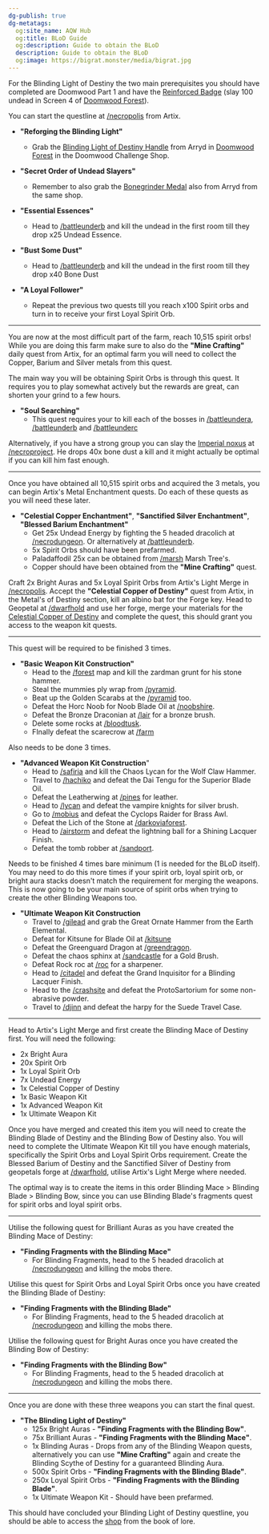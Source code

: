 ```yaml
---
dg-publish: true
dg-metatags:
  og:site_name: AQW Hub
  og:title: BLoD Guide
  og:description: Guide to obtain the BLoD
  description: Guide to obtain the BLoD
  og:image: https://bigrat.monster/media/bigrat.jpg
---
```

For the Blinding Light of Destiny the two main prerequisites you should have completed are Doomwood Part 1 and have the [Reinforced Badge](http://aqwwiki.wikidot.com/bolbadge:20) (slay 100 undead in Screen 4 of [Doomwood Forest](http://aqwwiki.wikidot.com/doomwood-forest)). 

You can start the questline at [/necropolis](http://aqwwiki.wikidot.com/necropolis) from Artix.

- **"Reforging the Blinding Light"**
	- Grab the [Blinding Light of Destiny Handle](http://aqwwiki.wikidot.com/blinding-light-of-destiny-handle) from Arryd in [Doomwood Forest](http://aqwwiki.wikidot.com/doomwood-forest) in the Doomwood Challenge Shop. 

- **"Secret Order of Undead Slayers"**
	- Remember to also grab the [Bonegrinder Medal](http://aqwwiki.wikidot.com/bonegrinder-medal) also from Arryd from the same shop.

- **"Essential Essences"**
	- Head to [/battleunderb](http://aqwwiki.wikidot.com/battle-under-b) and kill the undead in the first room till they drop x25 Undead Essence.

- **"Bust Some Dust"**
	- Head to [/battleunderb](http://aqwwiki.wikidot.com/battle-under-b) and kill the undead in the first room till they drop x40 Bone Dust

- **"A Loyal Follower"**
	- Repeat the previous two quests till you reach x100 Spirit orbs and turn in to receive your first Loyal Spirit Orb.

---

You are now at the most difficult part of the farm, reach 10,515 spirit orbs! While you are doing this farm make sure to also do the **"Mine Crafting"** daily quest from Artix, for an optimal farm you will need to collect the Copper, Barium and Silver metals from this quest. 

The main way you will be obtaining Spirit Orbs is through this quest. It requires you to play somewhat actively but the rewards are great, can shorten your grind to a few hours.
- **"Soul Searching"**
	- This quest requires your to kill each of the bosses in [/battleundera](http://aqwwiki.wikidot.com/battle-under), [/battleunderb](http://aqwwiki.wikidot.com/battle-under-b) and [/battleunderc](http://aqwwiki.wikidot.com/battle-under-c)

Alternatively, if you have a strong group you can slay the [Imperial noxus](http://aqwwiki.wikidot.com/imperial-noxus-monster) at [/necroproject](http://aqwwiki.wikidot.com/necro-project). He drops 40x bone dust a kill and it might actually be optimal if you can kill him fast enough.

---

Once you have obtained all 10,515 spirit orbs and acquired the 3 metals, you can begin Artix's Metal Enchantment quests. Do each of these quests as you will need these later.
- **"Celestial Copper Enchantment"**, **"Sanctified Silver Enchantment"**, **"Blessed Barium Enchantment"**
	- Get 25x Undead Energy by fighting the 5 headed dracolich at [/necrodungeon](http://aqwwiki.wikidot.com/necropolis-dungeon). Or alternatively at [/battleunderb](http://aqwwiki.wikidot.com/battle-under-b).
	- 5x Spirit Orbs should have been prefarmed.
	- Paladaffodil 25x can be obtained from [/marsh](http://aqwwiki.wikidot.com/marsh) Marsh Tree's.
	- Copper should have been obtained from the **"Mine Crafting"** quest.

Craft 2x Bright Auras and 5x Loyal Spirit Orbs from Artix's Light Merge in [/necropolis](http://aqwwiki.wikidot.com/necropolis).
Accept the **"Celestial Copper of Destiny"** quest from Artix, in the Metal's of Destiny section, kill an albino bat for the Forge key.
Head to Geopetal at [/dwarfhold](http://aqwwiki.wikidot.com/dwarfhold-keep) and use her forge, merge your materials for the [Celestial Copper of Destiny](http://aqwwiki.wikidot.com/celestial-copper-of-destiny) and complete the quest, this should grant you access to the weapon kit quests.

---

This quest will be required to be finished 3 times.
- **"Basic Weapon Kit Construction"**
	- Head to the [/forest](http://aqwwiki.wikidot.com/forest) map and kill the zardman grunt for his stone hammer.
	- Steal the mummies ply wrap from [/pyramid](http://aqwwiki.wikidot.com/sek-duat-pyramids).
	- Beat up the Golden Scarabs at the [/pyramid](http://aqwwiki.wikidot.com/sek-duat-pyramids) too.
	- Defeat the Horc Noob for Noob Blade Oil at [/noobshire](http://aqwwiki.wikidot.com/noobshire).
	- Defeat the Bronze Draconian at [/lair](http://aqwwiki.wikidot.com/vasalkar-s-lair) for a bronze brush.
	- Delete some rocks at [/bloodtusk](http://aqwwiki.wikidot.com/bloodtusk-ravine).
	- FInally defeat the scarecrow at [/farm](http://aqwwiki.wikidot.com/farm)

Also needs to be done 3 times.
- **"Advanced Weapon Kit Construction**"
	- Head to [/safiria](http://aqwwiki.wikidot.com/safiria-s-castle-location) and kill the Chaos Lycan for the Wolf Claw Hammer.
	- Travel to [/hachiko](http://aqwwiki.wikidot.com/hachiko-hotel-location) and defeat the Dai Tengu for the Superior Blade Oil.
	- Defeat the Leatherwing at [/pines](http://aqwwiki.wikidot.com/pinewood-forest) for leather.
	- Head to [/lycan](http://aqwwiki.wikidot.com/lycan-ridge) and defeat the vampire knights for silver brush.
	- Go to [/mobius](http://aqwwiki.wikidot.com/mobius) and defeat the Cyclops Raider for Brass Awl.
	- Defeat the Lich of the Stone at [/darkoviaforest](http://aqwwiki.wikidot.com/darkovia-forest).
	- Head to [/airstorm](http://aqwwiki.wikidot.com/air-storm) and defeat the lightning ball for a Shining Lacquer Finish.
	- Defeat the tomb robber at [/sandport](http://aqwwiki.wikidot.com/sandsea-port).

Needs to be finished 4 times bare minimum (1 is needed for the BLoD itself). You may need to do this more times if your spirit orb, loyal spirit orb, or bright aura stacks doesn't match the requirement for merging the weapons. This is now going to be your main source of spirit orbs when trying to create the other Blinding Weapons too.
- **"Ultimate Weapon Kit Construction**
	- Travel to [/gilead](http://aqwwiki.wikidot.com/ruins-of-great-gilead) and grab the Great Ornate Hammer from the Earth Elemental.
	- Defeat for Kitsune for Blade Oil at [/kitsune](http://aqwwiki.wikidot.com/kitsune-s-lair)
	- Defeat the Greenguard Dragon at [/greendragon](http://aqwwiki.wikidot.com/greenguard-dragon-s-lair).
	- Defeat the chaos sphinx at [/sandcastle](http://aqwwiki.wikidot.com/sand-castle) for a Gold Brush.
	- Defeat Rock roc at [/roc](http://aqwwiki.wikidot.com/rock-roc-location) for a sharpener.
	- Head to [/citadel](http://aqwwiki.wikidot.com/citadel) and defeat the Grand Inquisitor for a Blinding Lacquer Finish.
	- Head to the [/crashsite](http://aqwwiki.wikidot.com/dwakel-crash-site) and defeat the ProtoSartorium for some non-abrasive powder.
	- Travel to [/djinn](http://aqwwiki.wikidot.com/djinn) and defeat the harpy for the Suede Travel Case.

---

Head to Artix's Light Merge and first create the Blinding Mace of Destiny first. You will need the following:
- 2x Bright Aura
- 20x Spirit Orb
- 1x Loyal Spirit Orb
- 7x Undead Energy
- 1x Celestial Copper of Destiny
- 1x Basic Weapon Kit
- 1x Advanced Weapon Kit
- 1x Ultimate Weapon Kit

Once you have merged and created this item you will need to create the Blinding Blade of Destiny and the Blinding Bow of Destiny also. You will need to complete the Ultimate Weapon Kit till you have enough materials, specifically the Spirit Orbs and Loyal Spirit Orbs requirement. Create the Blessed Barium of Destiny and the Sanctified Silver of Destiny from geopetals forge at [/dwarfhold](http://aqwwiki.wikidot.com/dwarfhold-keep), utilise Artix's Light Merge where needed. 

The optimal way is to create the items in this order Blinding Mace > Blinding Blade > Blinding Bow, since you can use Blinding Blade's fragments quest for spirit orbs and loyal spirit orbs. 

---

Utilise the following quest for Brilliant Auras as you have created the Blinding Mace of Destiny:
- **"Finding Fragments with the Blinding Mace"**
	- For Blinding Fragments, head to the 5 headed dracolich at [/necrodungeon](http://aqwwiki.wikidot.com/necropolis-dungeon) and killing the mobs there.

Utilise this quest for Spirit Orbs and Loyal Spirit Orbs once you have created the Blinding Blade of Destiny:
- **"Finding Fragments with the Blinding Blade"**
	- For Blinding Fragments, head to the 5 headed dracolich at [/necrodungeon](http://aqwwiki.wikidot.com/necropolis-dungeon) and killing the mobs there.

Utilise the following quest for Bright Auras once you have created the Blinding Bow of Destiny:
- **"Finding Fragments with the Blinding Bow"**
	- For Blinding Fragments, head to the 5 headed dracolich at [/necrodungeon](http://aqwwiki.wikidot.com/necropolis-dungeon) and killing the mobs there.

---

Once you are done with these three weapons you can start the final quest.

- **"The Blinding Light of Destiny"**
	- 125x Bright Auras - **"Finding Fragments with the Blinding Bow"**.
	- 75x Brilliant Auras - **"Finding Fragments with the Blinding Mace"**.
	- 1x Blinding Auras - Drops from any of the Blinding Weapon quests, alternatively you can use **"Mine Crafting"** again and create the Blinding Scythe of Destiny for a guaranteed Blinding Aura.
	- 500x Spirit Orbs - **"Finding Fragments with the Blinding Blade"**.
	- 250x Loyal Spirit Orbs - **"Finding Fragments with the Blinding Blade"**.
	- 1x Ultimate Weapon Kit - Should have been prefarmed.

This should have concluded your Blinding Light of Destiny questline, you should be able to access the [shop](http://aqwwiki.wikidot.com/blinding-light-of-destiny-shop) from the book of lore. 


